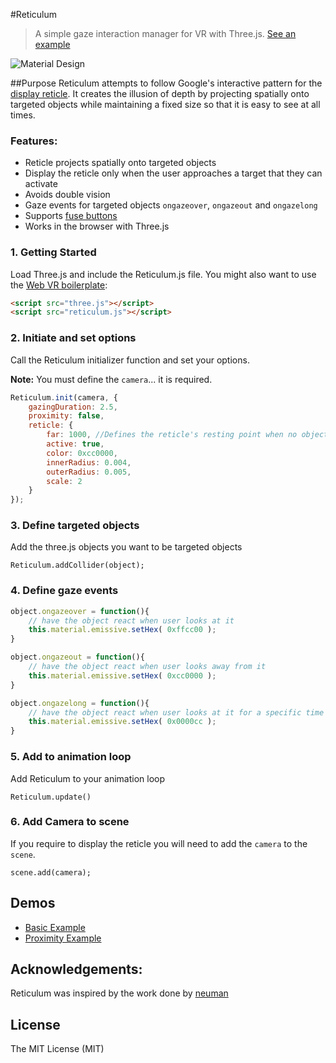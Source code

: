 #Reticulum

> A simple gaze interaction manager for VR with Three.js. [See an example](http://gqpbj.github.io/Reticulum/example/basic.html)

![Material Design](http://gqpbj.github.io/Reticulum/example/img/interactivepatterns_displayreticle.png)

##Purpose
Reticulum attempts to follow Google's interactive pattern for the [display reticle](http://www.google.com/design/spec-vr/interactive-patterns/display-reticle.html). It creates the illusion of depth by projecting spatially onto targeted objects while maintaining a fixed size so that it is easy to see at all times.


### Features:
- Reticle projects spatially onto targeted objects
- Display the reticle only when the user approaches a target that they can activate
- Avoids double vision
- Gaze events for targeted objects `ongazeover`, `ongazeout` and `ongazelong`
- Supports [fuse buttons](http://www.google.com/design/spec-vr/interactive-patterns/controls.html#controls-fuse-buttons) 
- Works in the browser with Three.js 


### 1. Getting Started

Load Three.js and include the Reticulum.js file. You might also want to use the [Web VR boilerplate](https://github.com/borismus/webvr-boilerplate):

```html
<script src="three.js"></script>
<script src="reticulum.js"></script>

```

### 2. Initiate and set options

Call the Reticulum initializer function and set your options.

**Note:** You must define the `camera`... it is required. 

```javascript
Reticulum.init(camera, {
	gazingDuration: 2.5,
	proximity: false,
	reticle: {
		far: 1000, //Defines the reticle's resting point when no object has been targeted
		active: true,
		color: 0xcc0000,
		innerRadius: 0.004,
		outerRadius: 0.005,
		scale: 2
	}
});
```

### 3. Define targeted objects

Add the three.js objects you want to be targeted objects

```
Reticulum.addCollider(object);
``` 

### 4. Define gaze events

```javascript
object.ongazeover = function(){
	// have the object react when user looks at it
	this.material.emissive.setHex( 0xffcc00 );
}

object.ongazeout = function(){
	// have the object react when user looks away from it
	this.material.emissive.setHex( 0xcc0000 );
}

object.ongazelong = function(){
	// have the object react when user looks at it for a specific time
	this.material.emissive.setHex( 0x0000cc );
}
```


### 5. Add to animation loop

Add Reticulum to your animation loop 

```
Reticulum.update()
```


### 6. Add Camera to scene

If you require to display the reticle you will need to add the `camera` to the `scene`. 

```
scene.add(camera);
```

## Demos

- [Basic Example](http://gqpbj.github.io/Reticulum/example/basic.html)
- [Proximity Example](http://gqpbj.github.io/Reticulum/example/proximity.html)


## Acknowledgements:
Reticulum was inspired by the work done by [neuman](https://github.com/neuman/vreticle)

## License
The MIT License (MIT)